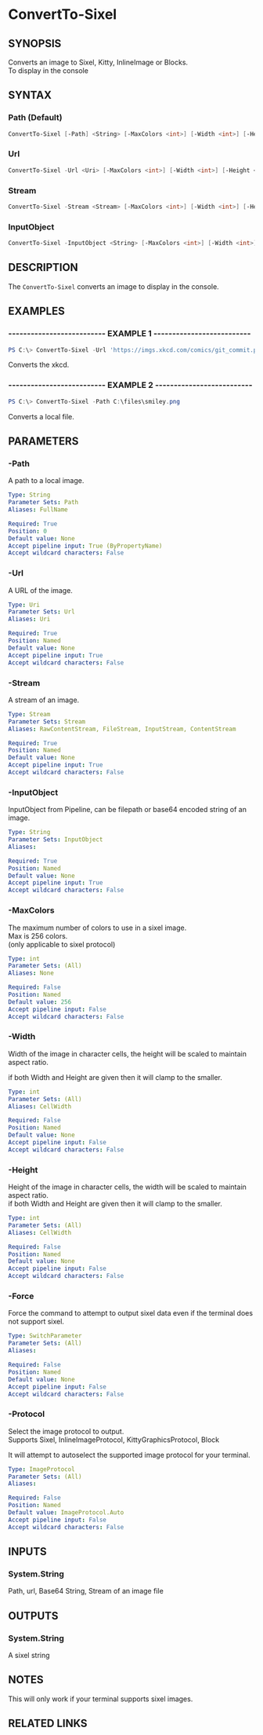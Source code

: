 ﻿---
external help file: Sixel.dll-Help.xml
Module Name: Sixel
online version: https://github.com/trackd/Sixel/blob/main/docs/en-US/ConvertTo-Sixel.md
schema: 2.0.0
---

# ConvertTo-Sixel

## SYNOPSIS

Converts an image to Sixel, Kitty, InlineImage or Blocks.  
To display in the console  

## SYNTAX

### Path (Default)

```powershell
ConvertTo-Sixel [-Path] <String> [-MaxColors <int>] [-Width <int>] [-Height <int>] [-Force] [<CommonParameters>]
```

### Url

```powershell
ConvertTo-Sixel -Url <Uri> [-MaxColors <int>] [-Width <int>] [-Height <int>] [-Force] [<CommonParameters>]
```

### Stream

```powershell
ConvertTo-Sixel -Stream <Stream> [-MaxColors <int>] [-Width <int>] [-Height <int>] [-Force] [<CommonParameters>]
```

### InputObject

```powershell
ConvertTo-Sixel -InputObject <String> [-MaxColors <int>] [-Width <int>] [-Height <int>] [-Force] [<CommonParameters>]
```

## DESCRIPTION

The `ConvertTo-Sixel` converts an image to display in the console.  

## EXAMPLES

### -------------------------- EXAMPLE 1 --------------------------

```powershell
PS C:\> ConvertTo-Sixel -Url 'https://imgs.xkcd.com/comics/git_commit.png'
```

Converts the xkcd.  

### -------------------------- EXAMPLE 2 --------------------------

```powershell
PS C:\> ConvertTo-Sixel -Path C:\files\smiley.png
```

Converts a local file.  

## PARAMETERS

### -Path

A path to a local image.  

```yaml
Type: String
Parameter Sets: Path
Aliases: FullName

Required: True
Position: 0
Default value: None
Accept pipeline input: True (ByPropertyName)
Accept wildcard characters: False
```

### -Url

A URL of the image.  

```yaml
Type: Uri
Parameter Sets: Url
Aliases: Uri

Required: True
Position: Named
Default value: None
Accept pipeline input: True
Accept wildcard characters: False
```

### -Stream

A stream of an image.  

```yaml
Type: Stream
Parameter Sets: Stream
Aliases: RawContentStream, FileStream, InputStream, ContentStream

Required: True
Position: Named
Default value: None
Accept pipeline input: True
Accept wildcard characters: False
```

### -InputObject

InputObject from Pipeline, can be filepath or base64 encoded string of an image.  

```yaml
Type: String
Parameter Sets: InputObject
Aliases: 

Required: True
Position: Named
Default value: None
Accept pipeline input: True
Accept wildcard characters: False
```

### -MaxColors

The maximum number of colors to use in a sixel image.  
Max is 256 colors.  
(only applicable to sixel protocol)  

```yaml
Type: int
Parameter Sets: (All)
Aliases: None

Required: False
Position: Named
Default value: 256
Accept pipeline input: False
Accept wildcard characters: False
```

### -Width

Width of the image in character cells, the height will be scaled to maintain aspect ratio.  

if both Width and Height are given then it will clamp to the smaller.  

```yaml
Type: int
Parameter Sets: (All)
Aliases: CellWidth

Required: False
Position: Named
Default value: None
Accept pipeline input: False
Accept wildcard characters: False
```

### -Height

Height of the image in character cells, the width will be scaled to maintain aspect ratio.  
if both Width and Height are given then it will clamp to the smaller.  

```yaml
Type: int
Parameter Sets: (All)
Aliases: CellWidth

Required: False
Position: Named
Default value: None
Accept pipeline input: False
Accept wildcard characters: False
```

### -Force

Force the command to attempt to output sixel data even if the terminal does not support sixel.  

```yaml
Type: SwitchParameter
Parameter Sets: (All)
Aliases:

Required: False
Position: Named
Default value: None
Accept pipeline input: False
Accept wildcard characters: False
```

### -Protocol

Select the image protocol to output.  
Supports Sixel, InlineImageProtocol, KittyGraphicsProtocol, Block  

It will attempt to autoselect the supported image protocol for your terminal.  

```yaml
Type: ImageProtocol
Parameter Sets: (All)
Aliases:

Required: False
Position: Named
Default value: ImageProtocol.Auto
Accept pipeline input: False
Accept wildcard characters: False
```

## INPUTS

### System.String

Path, url, Base64 String, Stream of an image file  

## OUTPUTS

### System.String

A sixel string  

## NOTES

This will only work if your terminal supports sixel images.  

## RELATED LINKS

